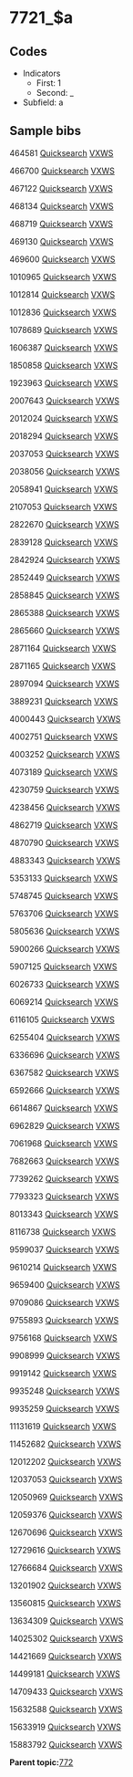 # 7721\_$a

## Codes

-   Indicators
    -   First: 1
    -   Second: \_
-   Subfield: a

## Sample bibs

464581 [Quicksearch](https://search.library.yale.edu/catalog/464581) [VXWS](http://prodorbis.library.yale.edu:7014/vxws/GetHoldingsService?bibId=464581)

466700 [Quicksearch](https://search.library.yale.edu/catalog/466700) [VXWS](http://prodorbis.library.yale.edu:7014/vxws/GetHoldingsService?bibId=466700)

467122 [Quicksearch](https://search.library.yale.edu/catalog/467122) [VXWS](http://prodorbis.library.yale.edu:7014/vxws/GetHoldingsService?bibId=467122)

468134 [Quicksearch](https://search.library.yale.edu/catalog/468134) [VXWS](http://prodorbis.library.yale.edu:7014/vxws/GetHoldingsService?bibId=468134)

468719 [Quicksearch](https://search.library.yale.edu/catalog/468719) [VXWS](http://prodorbis.library.yale.edu:7014/vxws/GetHoldingsService?bibId=468719)

469130 [Quicksearch](https://search.library.yale.edu/catalog/469130) [VXWS](http://prodorbis.library.yale.edu:7014/vxws/GetHoldingsService?bibId=469130)

469600 [Quicksearch](https://search.library.yale.edu/catalog/469600) [VXWS](http://prodorbis.library.yale.edu:7014/vxws/GetHoldingsService?bibId=469600)

1010965 [Quicksearch](https://search.library.yale.edu/catalog/1010965) [VXWS](http://prodorbis.library.yale.edu:7014/vxws/GetHoldingsService?bibId=1010965)

1012814 [Quicksearch](https://search.library.yale.edu/catalog/1012814) [VXWS](http://prodorbis.library.yale.edu:7014/vxws/GetHoldingsService?bibId=1012814)

1012836 [Quicksearch](https://search.library.yale.edu/catalog/1012836) [VXWS](http://prodorbis.library.yale.edu:7014/vxws/GetHoldingsService?bibId=1012836)

1078689 [Quicksearch](https://search.library.yale.edu/catalog/1078689) [VXWS](http://prodorbis.library.yale.edu:7014/vxws/GetHoldingsService?bibId=1078689)

1606387 [Quicksearch](https://search.library.yale.edu/catalog/1606387) [VXWS](http://prodorbis.library.yale.edu:7014/vxws/GetHoldingsService?bibId=1606387)

1850858 [Quicksearch](https://search.library.yale.edu/catalog/1850858) [VXWS](http://prodorbis.library.yale.edu:7014/vxws/GetHoldingsService?bibId=1850858)

1923963 [Quicksearch](https://search.library.yale.edu/catalog/1923963) [VXWS](http://prodorbis.library.yale.edu:7014/vxws/GetHoldingsService?bibId=1923963)

2007643 [Quicksearch](https://search.library.yale.edu/catalog/2007643) [VXWS](http://prodorbis.library.yale.edu:7014/vxws/GetHoldingsService?bibId=2007643)

2012024 [Quicksearch](https://search.library.yale.edu/catalog/2012024) [VXWS](http://prodorbis.library.yale.edu:7014/vxws/GetHoldingsService?bibId=2012024)

2018294 [Quicksearch](https://search.library.yale.edu/catalog/2018294) [VXWS](http://prodorbis.library.yale.edu:7014/vxws/GetHoldingsService?bibId=2018294)

2037053 [Quicksearch](https://search.library.yale.edu/catalog/2037053) [VXWS](http://prodorbis.library.yale.edu:7014/vxws/GetHoldingsService?bibId=2037053)

2038056 [Quicksearch](https://search.library.yale.edu/catalog/2038056) [VXWS](http://prodorbis.library.yale.edu:7014/vxws/GetHoldingsService?bibId=2038056)

2058941 [Quicksearch](https://search.library.yale.edu/catalog/2058941) [VXWS](http://prodorbis.library.yale.edu:7014/vxws/GetHoldingsService?bibId=2058941)

2107053 [Quicksearch](https://search.library.yale.edu/catalog/2107053) [VXWS](http://prodorbis.library.yale.edu:7014/vxws/GetHoldingsService?bibId=2107053)

2822670 [Quicksearch](https://search.library.yale.edu/catalog/2822670) [VXWS](http://prodorbis.library.yale.edu:7014/vxws/GetHoldingsService?bibId=2822670)

2839128 [Quicksearch](https://search.library.yale.edu/catalog/2839128) [VXWS](http://prodorbis.library.yale.edu:7014/vxws/GetHoldingsService?bibId=2839128)

2842924 [Quicksearch](https://search.library.yale.edu/catalog/2842924) [VXWS](http://prodorbis.library.yale.edu:7014/vxws/GetHoldingsService?bibId=2842924)

2852449 [Quicksearch](https://search.library.yale.edu/catalog/2852449) [VXWS](http://prodorbis.library.yale.edu:7014/vxws/GetHoldingsService?bibId=2852449)

2858845 [Quicksearch](https://search.library.yale.edu/catalog/2858845) [VXWS](http://prodorbis.library.yale.edu:7014/vxws/GetHoldingsService?bibId=2858845)

2865388 [Quicksearch](https://search.library.yale.edu/catalog/2865388) [VXWS](http://prodorbis.library.yale.edu:7014/vxws/GetHoldingsService?bibId=2865388)

2865660 [Quicksearch](https://search.library.yale.edu/catalog/2865660) [VXWS](http://prodorbis.library.yale.edu:7014/vxws/GetHoldingsService?bibId=2865660)

2871164 [Quicksearch](https://search.library.yale.edu/catalog/2871164) [VXWS](http://prodorbis.library.yale.edu:7014/vxws/GetHoldingsService?bibId=2871164)

2871165 [Quicksearch](https://search.library.yale.edu/catalog/2871165) [VXWS](http://prodorbis.library.yale.edu:7014/vxws/GetHoldingsService?bibId=2871165)

2897094 [Quicksearch](https://search.library.yale.edu/catalog/2897094) [VXWS](http://prodorbis.library.yale.edu:7014/vxws/GetHoldingsService?bibId=2897094)

3889231 [Quicksearch](https://search.library.yale.edu/catalog/3889231) [VXWS](http://prodorbis.library.yale.edu:7014/vxws/GetHoldingsService?bibId=3889231)

4000443 [Quicksearch](https://search.library.yale.edu/catalog/4000443) [VXWS](http://prodorbis.library.yale.edu:7014/vxws/GetHoldingsService?bibId=4000443)

4002751 [Quicksearch](https://search.library.yale.edu/catalog/4002751) [VXWS](http://prodorbis.library.yale.edu:7014/vxws/GetHoldingsService?bibId=4002751)

4003252 [Quicksearch](https://search.library.yale.edu/catalog/4003252) [VXWS](http://prodorbis.library.yale.edu:7014/vxws/GetHoldingsService?bibId=4003252)

4073189 [Quicksearch](https://search.library.yale.edu/catalog/4073189) [VXWS](http://prodorbis.library.yale.edu:7014/vxws/GetHoldingsService?bibId=4073189)

4230759 [Quicksearch](https://search.library.yale.edu/catalog/4230759) [VXWS](http://prodorbis.library.yale.edu:7014/vxws/GetHoldingsService?bibId=4230759)

4238456 [Quicksearch](https://search.library.yale.edu/catalog/4238456) [VXWS](http://prodorbis.library.yale.edu:7014/vxws/GetHoldingsService?bibId=4238456)

4862719 [Quicksearch](https://search.library.yale.edu/catalog/4862719) [VXWS](http://prodorbis.library.yale.edu:7014/vxws/GetHoldingsService?bibId=4862719)

4870790 [Quicksearch](https://search.library.yale.edu/catalog/4870790) [VXWS](http://prodorbis.library.yale.edu:7014/vxws/GetHoldingsService?bibId=4870790)

4883343 [Quicksearch](https://search.library.yale.edu/catalog/4883343) [VXWS](http://prodorbis.library.yale.edu:7014/vxws/GetHoldingsService?bibId=4883343)

5353133 [Quicksearch](https://search.library.yale.edu/catalog/5353133) [VXWS](http://prodorbis.library.yale.edu:7014/vxws/GetHoldingsService?bibId=5353133)

5748745 [Quicksearch](https://search.library.yale.edu/catalog/5748745) [VXWS](http://prodorbis.library.yale.edu:7014/vxws/GetHoldingsService?bibId=5748745)

5763706 [Quicksearch](https://search.library.yale.edu/catalog/5763706) [VXWS](http://prodorbis.library.yale.edu:7014/vxws/GetHoldingsService?bibId=5763706)

5805636 [Quicksearch](https://search.library.yale.edu/catalog/5805636) [VXWS](http://prodorbis.library.yale.edu:7014/vxws/GetHoldingsService?bibId=5805636)

5900266 [Quicksearch](https://search.library.yale.edu/catalog/5900266) [VXWS](http://prodorbis.library.yale.edu:7014/vxws/GetHoldingsService?bibId=5900266)

5907125 [Quicksearch](https://search.library.yale.edu/catalog/5907125) [VXWS](http://prodorbis.library.yale.edu:7014/vxws/GetHoldingsService?bibId=5907125)

6026733 [Quicksearch](https://search.library.yale.edu/catalog/6026733) [VXWS](http://prodorbis.library.yale.edu:7014/vxws/GetHoldingsService?bibId=6026733)

6069214 [Quicksearch](https://search.library.yale.edu/catalog/6069214) [VXWS](http://prodorbis.library.yale.edu:7014/vxws/GetHoldingsService?bibId=6069214)

6116105 [Quicksearch](https://search.library.yale.edu/catalog/6116105) [VXWS](http://prodorbis.library.yale.edu:7014/vxws/GetHoldingsService?bibId=6116105)

6255404 [Quicksearch](https://search.library.yale.edu/catalog/6255404) [VXWS](http://prodorbis.library.yale.edu:7014/vxws/GetHoldingsService?bibId=6255404)

6336696 [Quicksearch](https://search.library.yale.edu/catalog/6336696) [VXWS](http://prodorbis.library.yale.edu:7014/vxws/GetHoldingsService?bibId=6336696)

6367582 [Quicksearch](https://search.library.yale.edu/catalog/6367582) [VXWS](http://prodorbis.library.yale.edu:7014/vxws/GetHoldingsService?bibId=6367582)

6592666 [Quicksearch](https://search.library.yale.edu/catalog/6592666) [VXWS](http://prodorbis.library.yale.edu:7014/vxws/GetHoldingsService?bibId=6592666)

6614867 [Quicksearch](https://search.library.yale.edu/catalog/6614867) [VXWS](http://prodorbis.library.yale.edu:7014/vxws/GetHoldingsService?bibId=6614867)

6962829 [Quicksearch](https://search.library.yale.edu/catalog/6962829) [VXWS](http://prodorbis.library.yale.edu:7014/vxws/GetHoldingsService?bibId=6962829)

7061968 [Quicksearch](https://search.library.yale.edu/catalog/7061968) [VXWS](http://prodorbis.library.yale.edu:7014/vxws/GetHoldingsService?bibId=7061968)

7682663 [Quicksearch](https://search.library.yale.edu/catalog/7682663) [VXWS](http://prodorbis.library.yale.edu:7014/vxws/GetHoldingsService?bibId=7682663)

7739262 [Quicksearch](https://search.library.yale.edu/catalog/7739262) [VXWS](http://prodorbis.library.yale.edu:7014/vxws/GetHoldingsService?bibId=7739262)

7793323 [Quicksearch](https://search.library.yale.edu/catalog/7793323) [VXWS](http://prodorbis.library.yale.edu:7014/vxws/GetHoldingsService?bibId=7793323)

8013343 [Quicksearch](https://search.library.yale.edu/catalog/8013343) [VXWS](http://prodorbis.library.yale.edu:7014/vxws/GetHoldingsService?bibId=8013343)

8116738 [Quicksearch](https://search.library.yale.edu/catalog/8116738) [VXWS](http://prodorbis.library.yale.edu:7014/vxws/GetHoldingsService?bibId=8116738)

9599037 [Quicksearch](https://search.library.yale.edu/catalog/9599037) [VXWS](http://prodorbis.library.yale.edu:7014/vxws/GetHoldingsService?bibId=9599037)

9610214 [Quicksearch](https://search.library.yale.edu/catalog/9610214) [VXWS](http://prodorbis.library.yale.edu:7014/vxws/GetHoldingsService?bibId=9610214)

9659400 [Quicksearch](https://search.library.yale.edu/catalog/9659400) [VXWS](http://prodorbis.library.yale.edu:7014/vxws/GetHoldingsService?bibId=9659400)

9709086 [Quicksearch](https://search.library.yale.edu/catalog/9709086) [VXWS](http://prodorbis.library.yale.edu:7014/vxws/GetHoldingsService?bibId=9709086)

9755893 [Quicksearch](https://search.library.yale.edu/catalog/9755893) [VXWS](http://prodorbis.library.yale.edu:7014/vxws/GetHoldingsService?bibId=9755893)

9756168 [Quicksearch](https://search.library.yale.edu/catalog/9756168) [VXWS](http://prodorbis.library.yale.edu:7014/vxws/GetHoldingsService?bibId=9756168)

9908999 [Quicksearch](https://search.library.yale.edu/catalog/9908999) [VXWS](http://prodorbis.library.yale.edu:7014/vxws/GetHoldingsService?bibId=9908999)

9919142 [Quicksearch](https://search.library.yale.edu/catalog/9919142) [VXWS](http://prodorbis.library.yale.edu:7014/vxws/GetHoldingsService?bibId=9919142)

9935248 [Quicksearch](https://search.library.yale.edu/catalog/9935248) [VXWS](http://prodorbis.library.yale.edu:7014/vxws/GetHoldingsService?bibId=9935248)

9935259 [Quicksearch](https://search.library.yale.edu/catalog/9935259) [VXWS](http://prodorbis.library.yale.edu:7014/vxws/GetHoldingsService?bibId=9935259)

11131619 [Quicksearch](https://search.library.yale.edu/catalog/11131619) [VXWS](http://prodorbis.library.yale.edu:7014/vxws/GetHoldingsService?bibId=11131619)

11452682 [Quicksearch](https://search.library.yale.edu/catalog/11452682) [VXWS](http://prodorbis.library.yale.edu:7014/vxws/GetHoldingsService?bibId=11452682)

12012202 [Quicksearch](https://search.library.yale.edu/catalog/12012202) [VXWS](http://prodorbis.library.yale.edu:7014/vxws/GetHoldingsService?bibId=12012202)

12037053 [Quicksearch](https://search.library.yale.edu/catalog/12037053) [VXWS](http://prodorbis.library.yale.edu:7014/vxws/GetHoldingsService?bibId=12037053)

12050969 [Quicksearch](https://search.library.yale.edu/catalog/12050969) [VXWS](http://prodorbis.library.yale.edu:7014/vxws/GetHoldingsService?bibId=12050969)

12059376 [Quicksearch](https://search.library.yale.edu/catalog/12059376) [VXWS](http://prodorbis.library.yale.edu:7014/vxws/GetHoldingsService?bibId=12059376)

12670696 [Quicksearch](https://search.library.yale.edu/catalog/12670696) [VXWS](http://prodorbis.library.yale.edu:7014/vxws/GetHoldingsService?bibId=12670696)

12729616 [Quicksearch](https://search.library.yale.edu/catalog/12729616) [VXWS](http://prodorbis.library.yale.edu:7014/vxws/GetHoldingsService?bibId=12729616)

12766684 [Quicksearch](https://search.library.yale.edu/catalog/12766684) [VXWS](http://prodorbis.library.yale.edu:7014/vxws/GetHoldingsService?bibId=12766684)

13201902 [Quicksearch](https://search.library.yale.edu/catalog/13201902) [VXWS](http://prodorbis.library.yale.edu:7014/vxws/GetHoldingsService?bibId=13201902)

13560815 [Quicksearch](https://search.library.yale.edu/catalog/13560815) [VXWS](http://prodorbis.library.yale.edu:7014/vxws/GetHoldingsService?bibId=13560815)

13634309 [Quicksearch](https://search.library.yale.edu/catalog/13634309) [VXWS](http://prodorbis.library.yale.edu:7014/vxws/GetHoldingsService?bibId=13634309)

14025302 [Quicksearch](https://search.library.yale.edu/catalog/14025302) [VXWS](http://prodorbis.library.yale.edu:7014/vxws/GetHoldingsService?bibId=14025302)

14421669 [Quicksearch](https://search.library.yale.edu/catalog/14421669) [VXWS](http://prodorbis.library.yale.edu:7014/vxws/GetHoldingsService?bibId=14421669)

14499181 [Quicksearch](https://search.library.yale.edu/catalog/14499181) [VXWS](http://prodorbis.library.yale.edu:7014/vxws/GetHoldingsService?bibId=14499181)

14709433 [Quicksearch](https://search.library.yale.edu/catalog/14709433) [VXWS](http://prodorbis.library.yale.edu:7014/vxws/GetHoldingsService?bibId=14709433)

15632588 [Quicksearch](https://search.library.yale.edu/catalog/15632588) [VXWS](http://prodorbis.library.yale.edu:7014/vxws/GetHoldingsService?bibId=15632588)

15633919 [Quicksearch](https://search.library.yale.edu/catalog/15633919) [VXWS](http://prodorbis.library.yale.edu:7014/vxws/GetHoldingsService?bibId=15633919)

15883792 [Quicksearch](https://search.library.yale.edu/catalog/15883792) [VXWS](http://prodorbis.library.yale.edu:7014/vxws/GetHoldingsService?bibId=15883792)

**Parent topic:**[772](../../tags/772/772.md)

